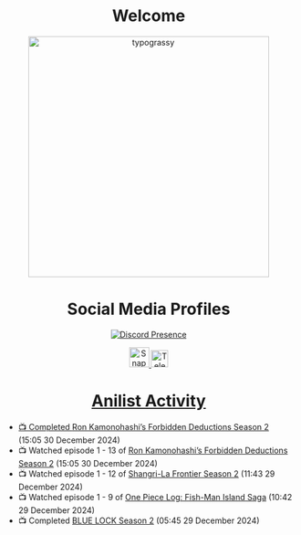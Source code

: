 <div align="center">

# Welcome
<a href="https://github.com/kawarimidoll/typograssy">
    <img alt="typograssy" src="https://typograssy.deno.dev/api?text=%E3%82%88%E3%81%86%E3%81%93%E3%81%9D%E3%81%BF%E3%81%AA%E3%81%95%E3%82%93%20-%20Sheby--&&l0=none&l1=82d9d0&l2=027353&l3=038c4c&l4=01402e&bg=none&frame=none&speed=100&comment=" width="421.99">
</a>

</div>

<div align="center">

# Social Media Profiles

[![Discord Presence](https://lanyard.cnrad.dev/api/612532963938271232)](https://discord.com/users/612532963938271232)


<a href="https://www.snapchat.com/add/a.sheby" title="Snapchat Profile">
    <img src="https://www.freepnglogos.com/uploads/snapchat-logo-png-0.png" width="35" alt="Snapchat Logo" />


<a href="https://t.me/ASheby" title="Telegram Profile">
    <img src="https://www.freepnglogos.com/uploads/telegram-logo-png-0.png" width="30" alt="Telegram Logo" />


</div>

<div align="center">

# Anilist Activity

</div>

<!-- ANILIST_ACTIVITY:start -->

-   📺 Completed [Ron Kamonohashi’s Forbidden Deductions Season 2](https://anilist.co/anime/172355) (15:05 30 December 2024)
-   📺 Watched episode 1 - 13 of [Ron Kamonohashi’s Forbidden Deductions Season 2](https://anilist.co/anime/172355) (15:05 30 December 2024)
-   📺 Watched episode 1 - 12 of [Shangri-La Frontier Season 2](https://anilist.co/anime/176508) (11:43 29 December 2024)
-   📺 Watched episode 1 - 9 of [One Piece Log: Fish-Man Island Saga](https://anilist.co/anime/183423) (10:42 29 December 2024)
-   📺 Completed [BLUE LOCK Season 2](https://anilist.co/anime/163146) (05:45 29 December 2024)

<!-- ANILIST_ACTIVITY:end -->
